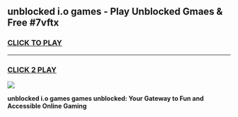 
## unblocked i.o games - Play Unblocked Gmaes & Free #7vftx
<h3>
<a href="https://premium.freeplayer.one?title=unblocked_i.o_games&ref=01M">CLICK TO PLAY</a></h3>
<hr>

<h3>
<a href="https://premium.freeplayer.one?title=unblocked_i.o_games&ref=01M">CLICK 2 PLAY</a>
  
</h3>

<a href="https://premium.freeplayer.one?title=unblocked_i.o_games&ref=01M"><img src="https://clearcache.store/games.png"></a>


**unblocked i.o games games unblocked: Your Gateway to Fun and Accessible Online Gaming**
